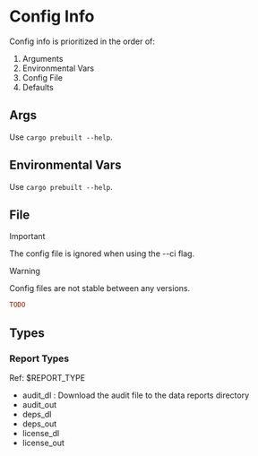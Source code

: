 # Config Info

Config info is prioritized in the order of:
1. Arguments
2. Environmental Vars
3. Config File
4. Defaults

## Args

Use ```cargo prebuilt --help```.

## Environmental Vars

Use ```cargo prebuilt --help```.

## File

> [!IMPORTANT]
> The config file is ignored when using the --ci flag.

> [!WARNING]
> Config files are not stable between any versions.

```toml
TODO
```

## Types

### Report Types
Ref: $REPORT_TYPE
- audit_dl : Download the audit file to the data reports directory
- audit_out
- deps_dl
- deps_out
- license_dl
- license_out

